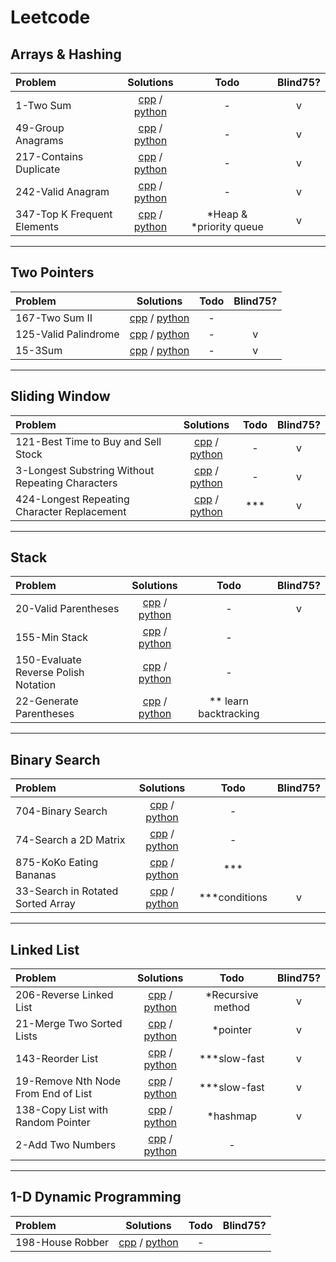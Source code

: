 # Leetcode 

## Arrays & Hashing
|Problem|Solutions|Todo|Blind75?|
|:------|:-------:|:--:|:------:|
| 1-Two Sum | [cpp](Solutions/cpp/Array-and-Hashing/1-TwoSum.cpp) / [python](Solutions/NOSE.JPG) |  -  | v |
| 49-Group Anagrams | [cpp](Solutions/cpp/Array-and-Hashing/49-GroupAnagrams.cpp) / [python](Solutions/NOSE.JPG) | - | v |
| 217-Contains Duplicate | [cpp](Solutions/cpp/Array-and-Hashing/217-ContainsDuplicate.cpp) / [python](Solutions/NOSE.JPG) | - | v |
| 242-Valid Anagram | [cpp](Solutions/cpp/Array-and-Hashing/242-ValidAnagram.cpp) / [python](Solutions/NOSE.JPG) | - | v |
| 347-Top K Frequent Elements | [cpp](Solutions/cpp/Array-and-Hashing/347-Top-K-FrequentElements.cpp) / [python](Solutions/NOSE.JPG) | *Heap & *priority queue | v |

---

## Two Pointers
|Problem|Solutions|Todo|Blind75?|
|:------|:-------:|:--:|:------:|
| 167-Two Sum II | [cpp](Solutions/cpp/Two-pointers/167-TwoSumII.cpp) / [python](Solutions/NOSE.JPG) |  -  |
| 125-Valid Palindrome | [cpp](Solutions/cpp/Two-pointers/125-ValidPalindrome.cpp) / [python](Solutions/NOSE.JPG) |  -  | v |
| 15-3Sum | [cpp](Solutions/cpp/Two-pointers/15-3Sum.cpp) / [python](Solutions/NOSE.JPG) |  -  | v |

---

## Sliding Window
|Problem|Solutions|Todo|Blind75?|
|:------|:-------:|:--:|:------:|
| 121-Best Time to Buy and Sell Stock | [cpp](Solutions/cpp/Sliding-Window/121-BestTimeToBuyAndSellStock.cpp) / [python](Solutions/NOSE.JPG) |  -  | v |
| 3-Longest Substring Without Repeating Characters | [cpp](Solutions/cpp/Sliding-Window/3-LongestSubstringWithoutRepeatingCharacters.cpp) / [python](Solutions/NOSE.JPG) |  -  | v |
| 424-Longest Repeating Character Replacement | [cpp](Solutions/cpp/Sliding-Window/424-LongestRepeatingCharacterReplacement.cpp) / [python](Solutions/NOSE.JPG) |  ***  | v |

---

## Stack
|Problem|Solutions|Todo|Blind75?|
|:------|:-------:|:--:|:------:|
| 20-Valid Parentheses | [cpp](Solutions/cpp/Stack/20-ValidParentheses.cpp) / [python](Solutions/NOSE.JPG) |  -  | v |
| 155-Min Stack | [cpp](https://github.com/csk1116/learn-DS-ALGO/blob/main/Stack/MinStack.cpp) / [python](Solutions/NOSE.JPG) |  -  |
| 150-Evaluate Reverse Polish Notation | [cpp](Solutions/cpp/Stack/150-EvaluateReversePolishNotation.cpp) / [python](Solutions/NOSE.JPG) |  -  |
| 22-Generate Parentheses | [cpp](Solutions/cpp/Stack/22-GenerateParentheses.cpp) / [python](Solutions/NOSE.JPG) |  ** learn backtracking  |

---

## Binary Search
|Problem|Solutions|Todo|Blind75?|
|:------|:-------:|:--:|:------:|
| 704-Binary Search | [cpp](https://github.com/csk1116/learn-DS-ALGO/blob/main/Search/BinarySearch.cpp) / [python](Solutions/NOSE.JPG) |  -  |
| 74-Search a 2D Matrix | [cpp](Solutions/cpp/Binary-search/74-Search-a-2D-Matrix) / [python](Solutions/NOSE.JPG) |  -  |
| 875-KoKo Eating Bananas | [cpp](Solutions/cpp/Binary-search/875-KoKoEatingBananas.cpp) / [python](Solutions/NOSE.JPG) |  ***  |
| 33-Search in Rotated Sorted Array | [cpp](Solutions/cpp/Binary-search/33-Search-In-RotatedSortedArray.cpp) / [python](Solutions/NOSE.JPG) |  ***conditions  | v |

---

## Linked List
|Problem|Solutions|Todo|Blind75?|
|:------|:-------:|:--:|:------:|
| 206-Reverse Linked List | [cpp](Solutions/cpp/LinkedList/206-ReverseLinkedList.exe) / [python](Solutions/NOSE.JPG) |  *Recursive method  | v |
| 21-Merge Two Sorted Lists | [cpp](Solutions/cpp/LinkedList/21-MergeTwoSortedLists.cpp) / [python](Solutions/NOSE.JPG) |  *pointer  | v |
| 143-Reorder List | [cpp](Solutions/cpp/LinkedList/143-ReorderList.cpp) / [python](Solutions/NOSE.JPG) |  ***slow-fast  | v |
| 19-Remove Nth Node From End of List | [cpp](Solutions/cpp/LinkedList/19-Remove-Nth-Node-From-End-of-List.cpp) / [python](Solutions/NOSE.JPG) |  ***slow-fast  | v |
| 138-Copy List with Random Pointer | [cpp](Solutions/cpp/LinkedList/138-Copy-List-with-Random-Pointer.cpp) / [python](Solutions/NOSE.JPG) | *hashmap | v |
| 2-Add Two Numbers | [cpp](Solutions/cpp/LinkedList/2-AddTwoNumbers.cpp) / [python](Solutions/NOSE.JPG) | - |
 
---

## 1-D Dynamic Programming
|Problem|Solutions|Todo|Blind75?|
|:------|:-------:|:--:|:------:|
| 198-House Robber | [cpp](Solutions/cpp/Dynamic-programming/198-HouseRobber.cpp) / [python](Solutions/NOSE.JPG) |  -  |



